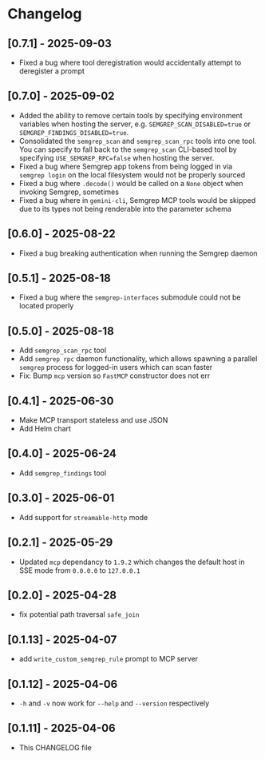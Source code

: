 # Changelog

## [0.7.1] - 2025-09-03
- Fixed a bug where tool deregistration would accidentally
  attempt to deregister a prompt

## [0.7.0] - 2025-09-02
- Added the ability to remove certain tools by specifying environment variables
  when hosting the server, e.g. `SEMGREP_SCAN_DISABLED=true` or `SEMGREP_FINDINGS_DISABLED=true`.
- Consolidated the `semgrep_scan` and `semgrep_scan_rpc` tools into one tool. You
  can specify to fall back to the `semgrep_scan` CLI-based tool by specifying `USE_SEMGREP_RPC=false`
  when hosting the server.
- Fixed a bug where Semgrep app tokens from being logged in via `semgrep login` on the local filesystem
  would not be properly sourced
- Fixed a bug where `.decode()` would be called on a `None` object when invoking Semgrep, sometimes
- Fixed a bug where in `gemini-cli`, Semgrep MCP tools would be skipped due to its types not
  being renderable into the parameter schema

## [0.6.0] - 2025-08-22

- Fixed a bug breaking authentication when running the Semgrep daemon

## [0.5.1] - 2025-08-18

- Fixed a bug where the `semgrep-interfaces` submodule could not be located properly

## [0.5.0] - 2025-08-18

- Add `semgrep_scan_rpc` tool
- Add `semgrep rpc` daemon functionality, which allows spawning
  a parallel `semgrep` process for logged-in users which can
  scan faster
- Fix: Bump `mcp` version so `FastMCP` constructor does not err


## [0.4.1] - 2025-06-30

- Make MCP transport stateless and use JSON
- Add Helm chart

## [0.4.0] - 2025-06-24

- Add `semgrep_findings` tool

## [0.3.0] - 2025-06-01

- Add support for `streamable-http` mode

## [0.2.1] - 2025-05-29

- Updated `mcp` dependancy to `1.9.2` which changes the default host in SSE mode from `0.0.0.0` to `127.0.0.1`

## [0.2.0] - 2025-04-28

- fix potential path traversal `safe_join`

## [0.1.13] - 2025-04-07

- add `write_custom_semgrep_rule` prompt to MCP server

## [0.1.12] - 2025-04-06

- `-h` and `-v` now work for `--help` and `--version` respectively

## [0.1.11] - 2025-04-06

- This CHANGELOG file
